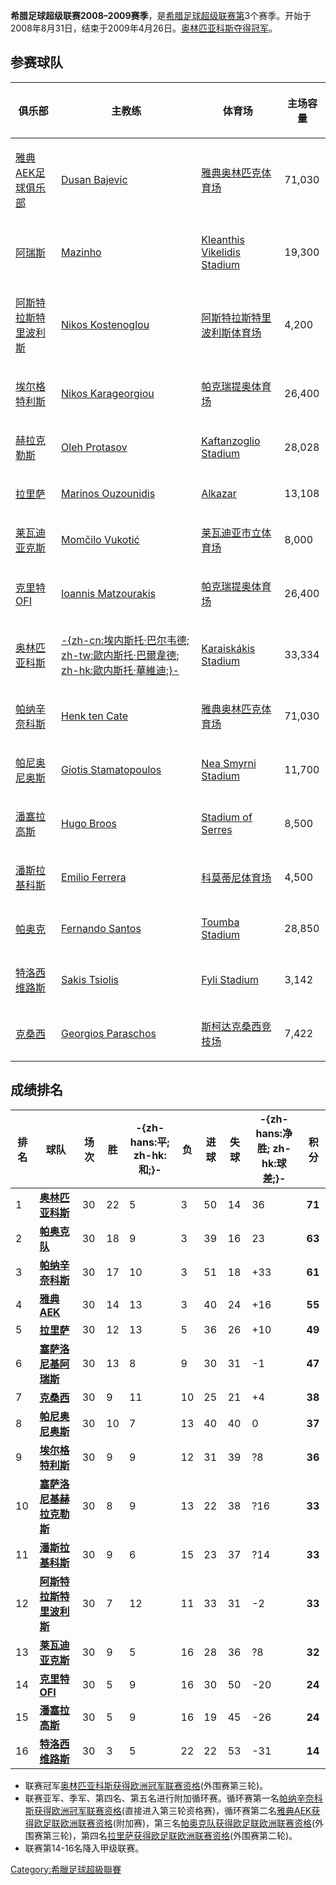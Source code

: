**希腊足球超级联赛2008–2009赛季**，是[希腊足球超级联赛第](https://zh.wikipedia.org/wiki/希腊足球超级联赛 "wikilink")3个赛季。开始于2008年8月31日，结束于2009年4月26日。[奥林匹亚科斯夺得冠军](../Page/奥林匹亚科斯足球俱乐部.md "wikilink")。

## 参赛球队

<table>
<thead>
<tr class="header">
<th><p>俱乐部</p></th>
<th><p>主教练</p></th>
<th><p>体育场</p></th>
<th><p>主场容量</p></th>
</tr>
</thead>
<tbody>
<tr class="odd">
<td><p><a href="https://zh.wikipedia.org/wiki/雅典AEK足球俱乐部" title="wikilink">雅典AEK足球俱乐部</a></p></td>
<td><p><a href="https://zh.wikipedia.org/wiki/Dusan_Bajevic" title="wikilink">Dusan Bajevic</a></p></td>
<td><p><a href="../Page/雅典奥林匹克体育场.md" title="wikilink">雅典奥林匹克体育场</a></p></td>
<td><p>71,030</p></td>
</tr>
<tr class="even">
<td><p><a href="../Page/阿瑞斯足球俱乐部.md" title="wikilink">阿瑞斯</a></p></td>
<td><p><a href="https://zh.wikipedia.org/wiki/Mazinho" title="wikilink">Mazinho</a></p></td>
<td><p><a href="https://zh.wikipedia.org/wiki/Kleanthis_Vikelidis_Stadium" title="wikilink">Kleanthis Vikelidis Stadium</a></p></td>
<td><p>19,300</p></td>
</tr>
<tr class="odd">
<td><p><a href="https://zh.wikipedia.org/wiki/阿斯特拉斯特里波利斯" title="wikilink">阿斯特拉斯特里波利斯</a></p></td>
<td><p><a href="https://zh.wikipedia.org/wiki/Nikos_Kostenoglou" title="wikilink">Nikos Kostenoglou</a></p></td>
<td><p><a href="https://zh.wikipedia.org/wiki/阿斯特拉斯特里波利斯体育场" title="wikilink">阿斯特拉斯特里波利斯体育场</a></p></td>
<td><p>4,200</p></td>
</tr>
<tr class="even">
<td><p><a href="https://zh.wikipedia.org/wiki/埃尔格特利斯" title="wikilink">埃尔格特利斯</a></p></td>
<td><p><a href="https://zh.wikipedia.org/wiki/Nikos_Karageorgiou" title="wikilink">Nikos Karageorgiou</a></p></td>
<td><p><a href="https://zh.wikipedia.org/wiki/帕克瑞提奥体育场" title="wikilink">帕克瑞提奥体育场</a></p></td>
<td><p>26,400</p></td>
</tr>
<tr class="odd">
<td><p><a href="https://zh.wikipedia.org/wiki/赫拉克勒斯足球俱乐部" title="wikilink">赫拉克勒斯</a></p></td>
<td><p><a href="https://zh.wikipedia.org/wiki/Oleh_Protasov" title="wikilink">Oleh Protasov</a></p></td>
<td><p><a href="https://zh.wikipedia.org/wiki/Kaftanzoglio_Stadium" title="wikilink">Kaftanzoglio Stadium</a></p></td>
<td><p>28,028</p></td>
</tr>
<tr class="even">
<td><p><a href="https://zh.wikipedia.org/wiki/拉里萨足球俱乐部" title="wikilink">拉里萨</a></p></td>
<td><p><a href="https://zh.wikipedia.org/wiki/Marinos_Ouzounidis" title="wikilink">Marinos Ouzounidis</a></p></td>
<td><p><a href="https://zh.wikipedia.org/wiki/Alkazar" title="wikilink">Alkazar</a></p></td>
<td><p>13,108</p></td>
</tr>
<tr class="odd">
<td><p><a href="https://zh.wikipedia.org/wiki/莱瓦迪亚克斯" title="wikilink">莱瓦迪亚克斯</a></p></td>
<td><p><a href="https://zh.wikipedia.org/wiki/Momčilo_Vukotić" title="wikilink">Momčilo Vukotić</a></p></td>
<td><p><a href="https://zh.wikipedia.org/wiki/莱瓦迪亚市立体育场" title="wikilink">莱瓦迪亚市立体育场</a></p></td>
<td><p>8,000</p></td>
</tr>
<tr class="even">
<td><p><a href="https://zh.wikipedia.org/wiki/克里特OFI" title="wikilink">克里特OFI</a></p></td>
<td><p><a href="https://zh.wikipedia.org/wiki/Ioannis_Matzourakis" title="wikilink">Ioannis Matzourakis</a></p></td>
<td><p><a href="https://zh.wikipedia.org/wiki/帕克瑞提奥体育场" title="wikilink">帕克瑞提奥体育场</a></p></td>
<td><p>26,400</p></td>
</tr>
<tr class="odd">
<td><p><a href="../Page/奥林匹亚科斯足球俱乐部.md" title="wikilink">奥林匹亚科斯</a></p></td>
<td><p><a href="../Page/埃内斯托·巴尔韦德.md" title="wikilink">-{zh-cn:埃内斯托·巴尔韦德; zh-tw:歐内斯托·巴爾韋德; zh-hk:歐内斯托·華維迪;}-</a></p></td>
<td><p><a href="https://zh.wikipedia.org/wiki/Karaiskákis_Stadium" title="wikilink">Karaiskákis Stadium</a></p></td>
<td><p>33,334</p></td>
</tr>
<tr class="even">
<td><p><a href="../Page/帕纳辛奈科斯足球俱乐部.md" title="wikilink">帕纳辛奈科斯</a></p></td>
<td><p><a href="https://zh.wikipedia.org/wiki/Henk_ten_Cate" title="wikilink">Henk ten Cate</a></p></td>
<td><p><a href="../Page/雅典奥林匹克体育场.md" title="wikilink">雅典奥林匹克体育场</a></p></td>
<td><p>71,030</p></td>
</tr>
<tr class="odd">
<td><p><a href="../Page/帕尼奥尼奥斯足球俱乐部.md" title="wikilink">帕尼奥尼奥斯</a></p></td>
<td><p><a href="https://zh.wikipedia.org/wiki/Giotis_Stamatopoulos" title="wikilink">Giotis Stamatopoulos</a></p></td>
<td><p><a href="https://zh.wikipedia.org/wiki/Nea_Smyrni_Stadium" title="wikilink">Nea Smyrni Stadium</a></p></td>
<td><p>11,700</p></td>
</tr>
<tr class="even">
<td><p><a href="https://zh.wikipedia.org/wiki/潘塞拉高斯足球俱乐部" title="wikilink">潘塞拉高斯</a></p></td>
<td><p><a href="https://zh.wikipedia.org/wiki/Hugo_Broos" title="wikilink">Hugo Broos</a></p></td>
<td><p><a href="https://zh.wikipedia.org/wiki/Stadium_of_Serres" title="wikilink">Stadium of Serres</a></p></td>
<td><p>8,500</p></td>
</tr>
<tr class="odd">
<td><p><a href="../Page/潘斯拉基科斯足球俱乐部.md" title="wikilink">潘斯拉基科斯</a></p></td>
<td><p><a href="https://zh.wikipedia.org/wiki/Emilio_Ferrera" title="wikilink">Emilio Ferrera</a></p></td>
<td><p><a href="https://zh.wikipedia.org/wiki/科莫蒂尼体育场" title="wikilink">科莫蒂尼体育场</a></p></td>
<td><p>4,500</p></td>
</tr>
<tr class="even">
<td><p><a href="https://zh.wikipedia.org/wiki/帕奥克足球俱乐部" title="wikilink">帕奥克</a></p></td>
<td><p><a href="https://zh.wikipedia.org/wiki/Fernando_Santos_(Portuguese_footballer)" title="wikilink">Fernando Santos</a></p></td>
<td><p><a href="https://zh.wikipedia.org/wiki/Toumba_Stadium" title="wikilink">Toumba Stadium</a></p></td>
<td><p>28,850</p></td>
</tr>
<tr class="odd">
<td><p><a href="https://zh.wikipedia.org/wiki/特洛西维路斯足球俱乐部" title="wikilink">特洛西维路斯</a></p></td>
<td><p><a href="https://zh.wikipedia.org/wiki/Sakis_Tsiolis" title="wikilink">Sakis Tsiolis</a></p></td>
<td><p><a href="https://zh.wikipedia.org/wiki/Fyli_Stadium" title="wikilink">Fyli Stadium</a></p></td>
<td><p>3,142</p></td>
</tr>
<tr class="even">
<td><p><a href="https://zh.wikipedia.org/wiki/克桑西足球俱乐部" title="wikilink">克桑西</a></p></td>
<td><p><a href="https://zh.wikipedia.org/wiki/Georgios_Paraschos" title="wikilink">Georgios Paraschos</a></p></td>
<td><p><a href="https://zh.wikipedia.org/wiki/斯柯达克桑西竞技场" title="wikilink">斯柯达克桑西竞技场</a></p></td>
<td><p>7,422</p></td>
</tr>
</tbody>
</table>

## 成绩排名

| **排名** | **球队**                                                                | **场次** | **胜** | **-{zh-hans:平; zh-hk:和;}-** | **负** | **进球** | **失球** | **-{zh-hans:净胜; zh-hk:球差;}-** | **积分** |
| ------ | --------------------------------------------------------------------- | ------ | ----- | --------------------------- | ----- | ------ | ------ | ----------------------------- | ------ |
| 1      | **[奥林匹亚科斯](../Page/奥林匹亚科斯足球俱乐部.md "wikilink")**                       | 30     | 22    | 5                           | 3     | 50     | 14     | 36                            | **71** |
| 2      | **[帕奥克队](https://zh.wikipedia.org/wiki/帕奥克足球俱乐部 "wikilink")**         | 30     | 18    | 9                           | 3     | 39     | 16     | 23                            | **63** |
| 3      | **[帕纳辛奈科斯](../Page/帕纳辛奈科斯足球俱乐部.md "wikilink")**                       | 30     | 17    | 10                          | 3     | 51     | 18     | \+33                          | **61** |
| 4      | **[雅典AEK](https://zh.wikipedia.org/wiki/雅典AEK足球俱乐部 "wikilink")**      | 30     | 14    | 13                          | 3     | 40     | 24     | \+16                          | **55** |
| 5      | **[拉里萨](https://zh.wikipedia.org/wiki/拉里萨足球俱乐部 "wikilink")**          | 30     | 12    | 13                          | 5     | 36     | 26     | \+10                          | **49** |
| 6      | **[塞萨洛尼基阿瑞斯](https://zh.wikipedia.org/wiki/塞萨洛尼基阿瑞斯 "wikilink")**     | 30     | 13    | 8                           | 9     | 30     | 31     | \-1                           | **47** |
| 7      | **[克桑西](https://zh.wikipedia.org/wiki/克桑西竞技俱乐部 "wikilink")**          | 30     | 9     | 11                          | 10    | 25     | 21     | \+4                           | **38** |
| 8      | **[帕尼奥尼奥斯](https://zh.wikipedia.org/wiki/帕尼奥尼奥斯 "wikilink")**         | 30     | 10    | 7                           | 13    | 40     | 40     | 0                             | **37** |
| 9      | **[埃尔格特利斯](../Page/埃尔格特利斯足球俱乐部.md "wikilink")**                       | 30     | 9     | 9                           | 12    | 31     | 39     | ?8                            | **36** |
| 10     | **[塞萨洛尼基赫拉克勒斯](https://zh.wikipedia.org/wiki/塞萨洛尼基赫拉克勒斯 "wikilink")** | 30     | 8     | 9                           | 13    | 22     | 38     | ?16                           | **33** |
| 11     | **[潘斯拉基科斯](https://zh.wikipedia.org/wiki/潘斯拉基科斯 "wikilink")**         | 30     | 9     | 6                           | 15    | 23     | 37     | ?14                           | **33** |
| 12     | **[阿斯特拉斯特里波利斯](../Page/阿斯特拉斯特里波利斯足球俱乐部.md "wikilink")**               | 30     | 7     | 12                          | 11    | 33     | 31     | \-2                           | **33** |
| 13     | **[莱瓦迪亚克斯](https://zh.wikipedia.org/wiki/莱瓦迪亚克斯 "wikilink")**         | 30     | 9     | 5                           | 16    | 28     | 36     | ?8                            | **32** |
| 14     | **[克里特OFI](https://zh.wikipedia.org/wiki/克里特OFI "wikilink")**         | 30     | 5     | 9                           | 16    | 30     | 50     | \-20                          | **24** |
| 15     | **[潘塞拉高斯](https://zh.wikipedia.org/wiki/潘塞拉高斯 "wikilink")**           | 30     | 5     | 9                           | 16    | 19     | 45     | \-26                          | **24** |
| 16     | **[特洛西维路斯](https://zh.wikipedia.org/wiki/特洛西维路斯 "wikilink")**         | 30     | 3     | 5                           | 22    | 22     | 53     | \-31                          | **14** |

  - 联赛冠军[奥林匹亚科斯获得](../Page/奥林匹亚科斯足球俱乐部.md "wikilink")[欧洲冠军联赛资格](../Page/欧洲冠军联赛.md "wikilink")(外围赛第三轮)。
  - 联赛亚军、季军、第四名、第五名进行附加循环赛。循环赛第一名[帕纳辛奈科斯获得](../Page/帕纳辛奈科斯足球俱乐部.md "wikilink")[欧洲冠军联赛资格](../Page/欧洲冠军联赛.md "wikilink")(直接进入第三轮资格赛)，循环赛第二名[雅典AEK获得](https://zh.wikipedia.org/wiki/雅典AEK足球俱乐部 "wikilink")[欧足联欧洲联赛资格](../Page/欧足联欧洲联赛.md "wikilink")(附加赛)，第三名[帕奥克队获得欧足联欧洲联赛资格](https://zh.wikipedia.org/wiki/帕奥克足球俱乐部 "wikilink")(外围赛第三轮)，第四名[拉里萨获得欧足联欧洲联赛资格](https://zh.wikipedia.org/wiki/拉里萨足球俱乐部 "wikilink")(外围赛第二轮)。
  - 联赛第14-16名降入甲级联赛。

[Category:希臘足球超級聯賽](https://zh.wikipedia.org/wiki/Category:希臘足球超級聯賽 "wikilink")